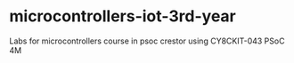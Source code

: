 # microcontrollers-iot-3rd-year
Labs for microcontrollers course in psoc crestor using CY8CKIT-043 PSoC 4M
